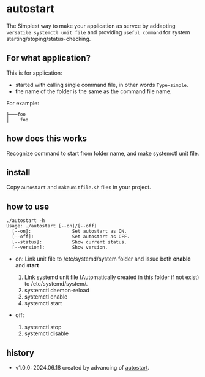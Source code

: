 # autostart
The Simplest way to make your application as servce by addapting ``versatile systemctl unit file`` and providing ``useful command`` for system starting/stoping/status-checking.

## For what application?
This is for application:

- started with calling single command file, in other words ``Type=simple``.
- the name of the folder is the same as the command file name.

For example:

```
├───foo
│    foo

```

## how does this works
Recognize command to start from folder name, and make systemctl unit file.


## install
Copy ```autostart``` and ```makeunitfile.sh``` files in your project.

## how to use
```
./autostart -h
Usage: ./autostart [--on]/[--off]
  [--on]:               Set autostart as ON. 
  [--off]:              Set autostart as OFF. 
  [--status]:           Show current status. 
  [--version]:          Show version.
```

- on:
  Link unit file to /etc/systemd/system folder and issue both **enable** and **start**
  
  1. Link systemd unit file (Automatically created in this folder if not exist) to /etc/systemd/system/.
  2. systemctl daemon-reload
  3. systemctl enable
  4. systemctl start
 
- off:  
  1. systemctl stop
  2. systemctl disable


## history
- v1.0.0: 2024.06.18 created by advancing of [autostart](https://github.com/UedaTakeyuki/autostart).
